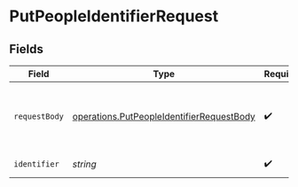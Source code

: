 # PutPeopleIdentifierRequest


## Fields

| Field                                                                                                         | Type                                                                                                          | Required                                                                                                      | Description                                                                                                   |
| ------------------------------------------------------------------------------------------------------------- | ------------------------------------------------------------------------------------------------------------- | ------------------------------------------------------------------------------------------------------------- | ------------------------------------------------------------------------------------------------------------- |
| `requestBody`                                                                                                 | [operations.PutPeopleIdentifierRequestBody](../../../sdk/models/operations/putpeopleidentifierrequestbody.md) | :heavy_check_mark:                                                                                            | Use Fields Metadata API for available field definitions                                                       |
| `identifier`                                                                                                  | *string*                                                                                                      | :heavy_check_mark:                                                                                            | Employee ID.                                                                                                  |